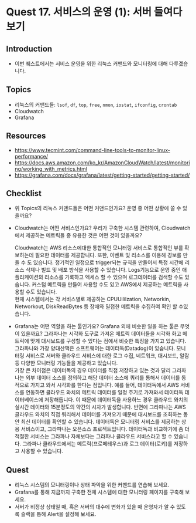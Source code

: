 # Quest 17. 서비스의 운영 (1): 서버 들여다 보기

## Introduction
* 이번 퀘스트에서는 서비스 운영을 위한 리눅스 커맨드와 모니터링에 대해 다루겠습니다.

## Topics
* 리눅스의 커맨드들: `lsof`, `df`, `top`, `free`, `nmon`, `iostat`, `ifconfig`, `crontab`
* Cloudwatch
* Grafana

## Resources
* https://www.tecmint.com/command-line-tools-to-monitor-linux-performance/
* https://docs.aws.amazon.com/ko_kr/AmazonCloudWatch/latest/monitoring/working_with_metrics.html
* https://grafana.com/docs/grafana/latest/getting-started/getting-started/

## Checklist
* 위 Topics의 리눅스 커맨드들은 어떤 커맨드인가요? 운영 중 어떤 상황에 쓸 수 있을까요?  
* Cloudwatch는 어떤 서비스인가요? 우리가 구축한 시스템 관련하여, Cloudwatch에서 제공하는 메트릭들 중 유용한 것은 어떤 것이 있을까요?  
  
  Cloudwatch는 AWS 리소스에대한 통합적인 모니터링 서비스로 통합적인 뷰를 확보하는데 필요한 데이터를 제공합니다. 또한, 이벤트 및 리소스를 이용해 경보를 만들 수 도 있습니다. 
  정기적인 일정으로 trigger되는 규칙을 만들어서 특정 시간에 리소스 삭제나 빌드 및 배포 방식을 사용할 수 있습니다. Logs기능으로 운영 중인 애플리케이션의 리소스를 기록하고 엑세스 할 수 있으며
  로그데이터를 검색할 수도 있습니다. 커스텀 메트릭을 만들어 사용할 수도 있고 AWS에서 제공하는 메트릭을 사용할 수도 있습니다.  
  현재 시스템에서는 각 서비스별로 제공하는 CPUUililzation, Networkin, Networkout, DiskReadBytes 등 장애와 밀접한 메트릭을 수집하여 확인 할 수있습니다. 

* Grafana는 어떤 역할을 하는 툴인가요? Grafana 외에 비슷한 일을 하는 툴은 무엇이 있을까요?
  그라파나는 시각화 도구로 가져온 메트릭 데이터들을 시각화 화고 메트릭에 맞게 대시보드를 구성할 수 있다는 점에서 비슷한 특징을 가지고 있습니다.  
  그라파나와 가장 양대산맥은 소프트웨어는 데이터독(Datadog)이 있습니다. 모니터링 서비스로 서버와 클라우드 서비스에 대한 로그 수집, 네트워크, 대시보드, 알람등 다양한 모니터링 기능들을 제공하고 있습니다.  
  가장 큰 차이점은 데이터독의 경우 데이터를 직접 저장하고 있는 것과 달리 그라파나는 외부 데이터 소스를 정의하고 해당 데이터 소스에 쿼리를 통해서 데이터를 동적으로 가지고 와서 시각화를 한다는 점입니다. 예를 들어,
  데이터독에서 AWS 서비스를 연동하면 클라우드 와치의 메트릭 데이터를 일정 주기로 가져와서 데이터독 데이터베이스에 저장해둡니다. 이 때문에 데이터독을 사용하느 경우 클라우드 와치의 실시간 데이터와 15분정도의 약간의 시차가 발생합니다.
  반면에 그라파나는 AWS 클라우드 와치의 직접 쿼리해서 데이터를 가져오기 때문에 대시보드를 조회하는 동안 최신 데이터를 확인할 수 있습니다. 데이터독은 모니터링 서비스를 제공하는 상용 서비스이고, 그라파나는 오픈소스 프로젝트입니다. 데이터독과 비교하기에 좀 더 적절한 서비스는 그라파나 자체보다는 그라파나 클라우드 서비스라고 할 수 있습니다. 
  그라파나 클라우드에서는 메트릭(프로메테우스)과 로그 데이터(로키)를 저장하고 사용할 수 있습니다.
  

## Quest
* 리눅스 시스템의 모니터링이나 상태 파악을 위한 커맨드를 연습해 보세요.
* Grafana를 통해 지금까지 구축한 전체 시스템에 대한 모니터링 페이지를 구축해 보세요.
* 서버가 비정상 상태일 때, 혹은 서버의 대수에 변화가 있을 때 운영자가 알 수 있도록 슬랙을 통해 Alert을 설정해 보세요.
